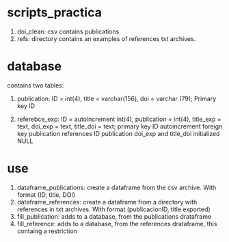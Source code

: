# scripts_practica
1) doi_clean: csv contains publications.
2) refs: directory contains an examples of references txt archives.

# database
contains two tables:
1) publication: ID = int(4), title = varchar(156), doi = varchar (79);
Primary key ID

2) referebce_exp: ID = autoincrement int(4), publication = int(4), title_exp = text, doi_exp = text, title_doi = text;
primary key ID autoincrement
foreign key publication references ID publication
doi_exp and title_doi initialized NULL

# use
1) dataframe_publications: create a dataframe from the csv archive. With format (ID, title, DOI)
2) dataframe_references: create a dataframe from a directory with references in txt archives. With format (publicacionID, title exported)
3) fill_publication: adds to a database, from the publications drataframe
4) fill_reference: adds to a database, from the references drataframe, this containg a restriction

